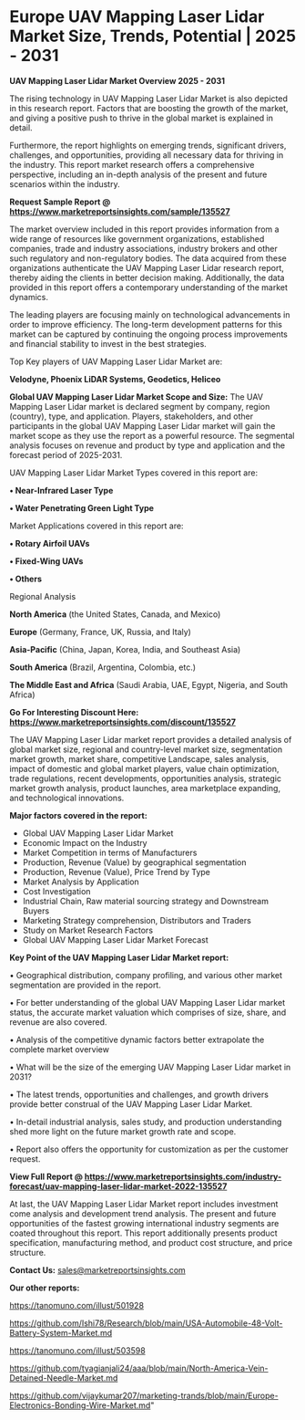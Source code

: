 # Europe UAV Mapping Laser Lidar Market Size, Trends, Potential | 2025 - 2031

<Strong> UAV Mapping Laser Lidar Market Overview 2025 - 2031</strong>

The rising technology in UAV Mapping Laser Lidar Market is also depicted in this research report. Factors that are boosting the growth of the market, and giving a positive push to thrive in the global market is explained in detail.

Furthermore, the report highlights on emerging trends, significant drivers, challenges, and opportunities, providing all necessary data for thriving in the industry. This report market research offers a comprehensive perspective, including an in-depth analysis of the present and future scenarios within the industry.

<strong>Request Sample Report @ <a href=https://www.marketreportsinsights.com/sample/135527>https://www.marketreportsinsights.com/sample/135527</a></strong>

The market overview included in this report provides information from a wide range of resources like government organizations, established companies, trade and industry associations, industry brokers and other such regulatory and non-regulatory bodies. The data acquired from these organizations authenticate the UAV Mapping Laser Lidar research report, thereby aiding the clients in better decision making. Additionally, the data provided in this report offers a contemporary understanding of the market dynamics.

The leading players are focusing mainly on technological advancements in order to improve efficiency. The long-term development patterns for this market can be captured by continuing the ongoing process improvements and financial stability to invest in the best strategies.

Top Key players of UAV Mapping Laser Lidar Market are:

<strong>Velodyne, Phoenix LiDAR Systems, Geodetics, Heliceo</strong>

<strong><b>Global UAV Mapping Laser Lidar Market Scope and Size:</b></strong>
The UAV Mapping Laser Lidar market is declared segment by company, region (country), type, and application. Players, stakeholders, and other participants in the global UAV Mapping Laser Lidar market will gain the market scope as they use the report as a powerful resource. The segmental analysis focuses on revenue and product by type and application and the forecast period of 2025-2031.

UAV Mapping Laser Lidar Market Types covered in this report are:

<strong>• Near-Infrared Laser Type

• Water Penetrating Green Light Type</strong>

Market Applications covered in this report are:

<strong>• Rotary Airfoil UAVs

• Fixed-Wing UAVs

• Others</strong> 

Regional Analysis

<strong>North America</strong> (the United States, Canada, and Mexico)

<strong>Europe</strong> (Germany, France, UK, Russia, and Italy)

<strong>Asia-Pacific</strong> (China, Japan, Korea, India, and Southeast Asia)

<strong>South America</strong> (Brazil, Argentina, Colombia, etc.)

<strong>The Middle East and Africa</strong> (Saudi Arabia, UAE, Egypt, Nigeria, and South Africa)

<strong>Go For Interesting Discount Here: <a href=https://www.marketreportsinsights.com/discount/135527>https://www.marketreportsinsights.com/discount/135527</a></strong>

The UAV Mapping Laser Lidar market report provides a detailed analysis of global market size, regional and country-level market size, segmentation market growth, market share, competitive Landscape, sales analysis, impact of domestic and global market players, value chain optimization, trade regulations, recent developments, opportunities analysis, strategic market growth analysis, product launches, area marketplace expanding, and technological innovations.

<strong><b>Major factors covered in the report:</b></strong>
<ul>
  <li>Global UAV Mapping Laser Lidar Market </li>
  <li>Economic Impact on the Industry</li>
  <li>Market Competition in terms of Manufacturers</li>
  <li>Production, Revenue (Value) by geographical segmentation</li>
  <li>Production, Revenue (Value), Price Trend by Type</li>
  <li>Market Analysis by Application</li>
  <li>Cost Investigation</li>
  <li>Industrial Chain, Raw material sourcing strategy and Downstream Buyers</li>
  <li>Marketing Strategy comprehension, Distributors and Traders</li>
  <li>Study on Market Research Factors</li>
  <li>Global UAV Mapping Laser Lidar Market Forecast</li>
</ul>

<strong><b>Key Point of the UAV Mapping Laser Lidar Market report:</b></strong>

• Geographical distribution, company profiling, and various other market segmentation are provided in the report.

• For better understanding of the global UAV Mapping Laser Lidar market status, the accurate market valuation which comprises of size, share, and revenue are also covered.

• Analysis of the competitive dynamic factors better extrapolate the complete market overview

• What will be the size of the emerging UAV Mapping Laser Lidar market in 2031?

• The latest trends, opportunities and challenges, and growth drivers provide better construal of the UAV Mapping Laser Lidar Market.

• In-detail industrial analysis, sales study, and production understanding shed more light on the future market growth rate and scope.

• Report also offers the opportunity for customization as per the customer request.

<strong><b>View Full Report @ <a href=https://www.marketreportsinsights.com/industry-forecast/uav-mapping-laser-lidar-market-2022-135527>https://www.marketreportsinsights.com/industry-forecast/uav-mapping-laser-lidar-market-2022-135527</a></b></strong>


At last, the UAV Mapping Laser Lidar Market report includes investment come analysis and development trend analysis. The present and future opportunities of the fastest growing international industry segments are coated throughout this report. This report additionally presents product specification, manufacturing method, and product cost structure, and price structure.

<strong>Contact Us:</strong>
sales@marketreportsinsights.com

<strong>Our other reports:</strong>

<a href=https://tanomuno.com/illust/501928>https://tanomuno.com/illust/501928</a>

<a href=https://github.com/Ishi78/Research/blob/main/USA-Automobile-48-Volt-Battery-System-Market.md>https://github.com/Ishi78/Research/blob/main/USA-Automobile-48-Volt-Battery-System-Market.md</a>

<a href=https://tanomuno.com/illust/503598>https://tanomuno.com/illust/503598</a>

<a href=https://github.com/tyagianjali24/aaa/blob/main/North-America-Vein-Detained-Needle-Market.md>https://github.com/tyagianjali24/aaa/blob/main/North-America-Vein-Detained-Needle-Market.md</a>

<a href=https://github.com/vijaykumar207/marketing-trands/blob/main/Europe-Electronics-Bonding-Wire-Market.md>https://github.com/vijaykumar207/marketing-trands/blob/main/Europe-Electronics-Bonding-Wire-Market.md</a>"
